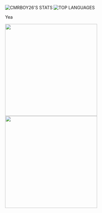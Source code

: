 ![CMRBOY26'S STATS](https://github-readme-stats-2-git-main-cmrboy26s-projects.vercel.app/api/?username=Cmrboy26&show_icons=true&theme=transparent&count_private=true)
![TOP LANGUAGES](https://github-readme-stats-2-git-main-cmrboy26s-projects.vercel.app/api/top-langs/?username=Cmrboy26&langs_count=8&show_icons=true&theme=transparent)

Yea

<a href="https://github.com/anuraghazra/github-readme-stats">
  <img height=300 align="center" src="https://github-readme-stats-2-git-main-cmrboy26s-projects.vercel.app/api/?username=Cmrboy26&show_icons=true&theme=transparent&count_private=true" />
</a>
<a href="https://github.com/anuraghazra/convoychat">
  <img height=300 align="center" src="https://github-readme-stats-2-git-main-cmrboy26s-projects.vercel.app/api/top-langs/?username=Cmrboy26&show_icons=true&theme=transparent&layout=compact&langs_count=8&card_width=320" />
</a>

<!--
**Cmrboy26/Cmrboy26** is a ✨ _special_ ✨ repository because its `README.md` (this file) appears on your GitHub profile.

Here are some ideas to get you started:

- 🔭 I’m currently working on ...
- 🌱 I’m currently learning ...
- 👯 I’m looking to collaborate on ...
- 🤔 I’m looking for help with ...
- 💬 Ask me about ...
- 📫 How to reach me: ...
- 😄 Pronouns: ...
- ⚡ Fun fact: ...
-->
